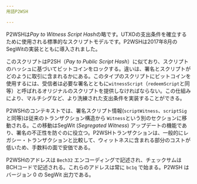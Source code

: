 ```yaml
---
用語P2WSH

---
```

P2WSHは*Pay to Witness Script Hash*の略です。UTXOの支出条件を確立するために使用される標準的なスクリプトモデルです。P2WSHは2017年8月のSegWitの実装とともに導入されました。

このスクリプトはP2SH（*Pay to Public Script Hash*）に似ており、スクリプトのハッシュに基づいてビットコインをロックする。違いは、署名とスクリプトがどのように取引に含まれるかにある。このタイプのスクリプトにビットコインを使用するには、受信者は必要な署名とともに`witnessScript`（`redeemScript`と同等）と呼ばれるオリジナルのスクリプトを提供しなければならない。この仕組みにより、マルチシグなど、より洗練された支出条件を実装することができる。

P2WSHのコンテキストでは、署名スクリプト情報(`scriptWitness`、`scriptSig`と同等)は従来のトランザクション構造から `Witness`という別のセクションに移動される。この移動はSegWit (*Segregated Witness*) アップデートの機能であり、署名の不正性を防ぐのに役立つ。P2WSHトランザクションは、一般的にレガシー・トランザクションと比較して、ウィットネスに含まれる部分のコストが低いため、手数料の面で安価である。

P2WSHのアドレスは `Bech32` エンコーディングで記述され、チェックサムはBCHコードで記述される。これらのアドレスは常に `bc1q` で始まる。P2WSH はバージョン 0 の SegWit 出力である。